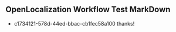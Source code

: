 ## OpenLocalization Workflow Test MarkDown
* c1734121-578d-44ed-bbac-cb1fec58a100 thanks!

<!--HONumber=Jul16_HO4-->


